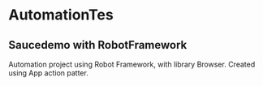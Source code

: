 # AutomationTes
## Saucedemo with RobotFramework

Automation project using Robot Framework, with library Browser. 
Created using App action patter.

